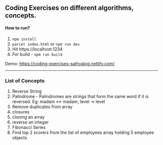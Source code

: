 ## Coding Exercises on different algorithms, concepts.

#### How to run?

1. `npm install`
2. `parcel index.html` or `npm run dev` 
3.  Hit https://localhost:1234
4. For build - `npm run build`

Demo: https://coding-exercises-sathyalog.netlify.com/
___

### List of Concepts

1. Reverse String
2. Palindrome - Palindromes are strings that form the same word if it is reversed. Eg: madam <-> madam, level -> level
3. Remove duplicates from array
4. closures
5. cloning an array
6. reverse an integer
7. Fibonacci Series
8. Find top 2 scorers from the list of employees array holding 5 employee objects